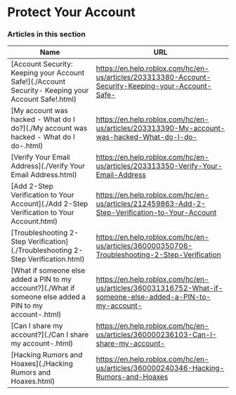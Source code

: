 # Protect Your Account  
### Articles in this section
Name|URL
-|-
[Account Security: Keeping your Account Safe!](./Account Security- Keeping your Account Safe!.html) |https://en.help.roblox.com/hc/en-us/articles/203313380-Account-Security-Keeping-your-Account-Safe-
[My account was hacked - What do I do?](./My account was hacked - What do I do-.html) |https://en.help.roblox.com/hc/en-us/articles/203313390-My-account-was-hacked-What-do-I-do-
[Verify Your Email Address](./Verify Your Email Address.html) |https://en.help.roblox.com/hc/en-us/articles/203313350-Verify-Your-Email-Address
[Add 2-Step Verification to Your Account](./Add 2-Step Verification to Your Account.html) |https://en.help.roblox.com/hc/en-us/articles/212459863-Add-2-Step-Verification-to-Your-Account
[Troubleshooting 2-Step Verification](./Troubleshooting 2-Step Verification.html) |https://en.help.roblox.com/hc/en-us/articles/360000350706-Troubleshooting-2-Step-Verification
[What if someone else added a PIN to my account?](./What if someone else added a PIN to my account-.html) |https://en.help.roblox.com/hc/en-us/articles/360031316752-What-if-someone-else-added-a-PIN-to-my-account-
[Can I share my account?](./Can I share my account-.html) |https://en.help.roblox.com/hc/en-us/articles/360000236103-Can-I-share-my-account-
[Hacking Rumors and Hoaxes](./Hacking Rumors and Hoaxes.html) |https://en.help.roblox.com/hc/en-us/articles/360000240346-Hacking-Rumors-and-Hoaxes
